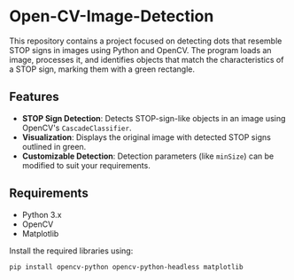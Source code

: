 # Open-CV-Image-Detection


This repository contains a project focused on detecting dots that resemble STOP signs in images using Python and OpenCV. The program loads an image, processes it, and identifies objects that match the characteristics of a STOP sign, marking them with a green rectangle.

## Features

- **STOP Sign Detection**: Detects STOP-sign-like objects in an image using OpenCV's `CascadeClassifier`.
- **Visualization**: Displays the original image with detected STOP signs outlined in green.
- **Customizable Detection**: Detection parameters (like `minSize`) can be modified to suit your requirements.

## Requirements

- Python 3.x
- OpenCV
- Matplotlib

Install the required libraries using:

```bash
pip install opencv-python opencv-python-headless matplotlib
